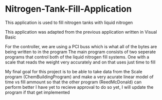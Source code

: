 # Nitrogen-Tank-Fill-Application
This application is used to fill nitrogen tanks with liquid nitrogen

This application was adapted from the previous application written in Visual Basic

For the controller, we are using a PCI buss which is what all of the bytes are being written to in the program
The main program consists of two seperate programs that control both of the liquid nitrogen fill systems. One with a scale that reads the weight very accurately and on that uses just time to fill

My final goal for this project is to be able to take data from the Scale program (ChemBuildingProgram) and make a very acurate linear model of time vs fill ammount so that the other program (ReedMcDonald) can perform better
I have yet to recieve approval to do so yet, I will update the program if that get implemented
